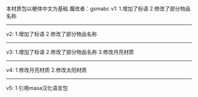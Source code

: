 本材质包以梗体中文为基础
魔改者：gsmabc
v1:
1.增加了标语
2.修改了部分物品名称
***

v2:
1.增加了标语
2.修改了部分物品名称
***

v3:
1.增加了标语
2.修改了部分物品名称
3.修改月亮材质
***

v4:
1.修改月亮材质
2.修改太阳材质
***

v5:
1.引用masa汉化语言包
